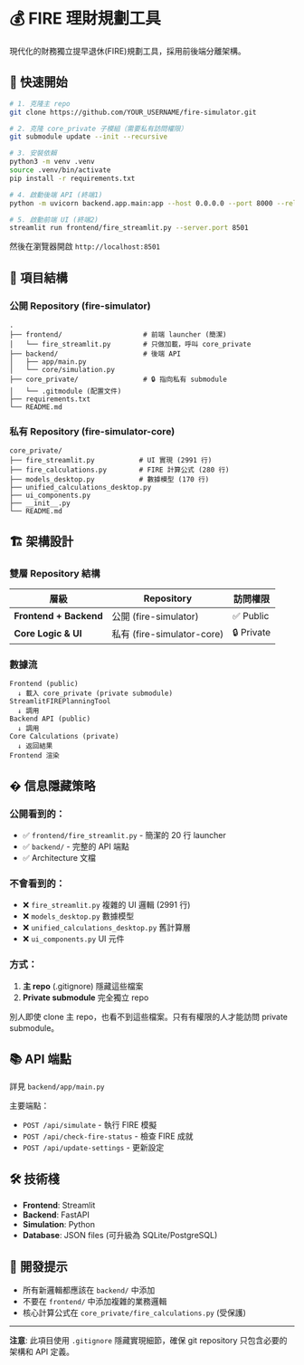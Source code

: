 # 💰 FIRE 理財規劃工具

現代化的財務獨立提早退休(FIRE)規劃工具，採用前後端分離架構。

## 🚀 快速開始

```bash
# 1. 克隆主 repo
git clone https://github.com/YOUR_USERNAME/fire-simulator.git

# 2. 克隆 core_private 子模組（需要私有訪問權限）
git submodule update --init --recursive

# 3. 安裝依賴
python3 -m venv .venv
source .venv/bin/activate
pip install -r requirements.txt

# 4. 啟動後端 API (終端1)
python -m uvicorn backend.app.main:app --host 0.0.0.0 --port 8000 --reload

# 5. 啟動前端 UI (終端2)
streamlit run frontend/fire_streamlit.py --server.port 8501
```

然後在瀏覽器開啟 `http://localhost:8501`

## 📁 項目結構

### 公開 Repository (fire-simulator)

```
.
├── frontend/                    # 前端 launcher (簡潔)
│   └── fire_streamlit.py        # 只做加載，呼叫 core_private
├── backend/                     # 後端 API
│   ├── app/main.py
│   └── core/simulation.py
├── core_private/                # 🔒 指向私有 submodule
│   └── .gitmodule (配置文件)
├── requirements.txt
└── README.md
```

### 私有 Repository (fire-simulator-core) 

```
core_private/
├── fire_streamlit.py           # UI 實現 (2991 行)
├── fire_calculations.py        # FIRE 計算公式 (280 行)
├── models_desktop.py           # 數據模型 (170 行)
├── unified_calculations_desktop.py
├── ui_components.py
├── __init__.py
└── README.md
```

## 🏗️ 架構設計

### 雙層 Repository 結構

| 層級 | Repository | 訪問權限 |
|------|-----------|---------|
| **Frontend + Backend** | 公開 (fire-simulator) | ✅ Public |
| **Core Logic & UI** | 私有 (fire-simulator-core) | 🔒 Private |

### 數據流

```
Frontend (public)
  ↓ 載入 core_private (private submodule)
StreamlitFIREPlanningTool
  ↓ 調用
Backend API (public)
  ↓ 調用
Core Calculations (private)
  ↓ 返回結果
Frontend 渲染
```

## � 信息隱藏策略

### 公開看到的：
- ✅ `frontend/fire_streamlit.py` - 簡潔的 20 行 launcher
- ✅ `backend/` - 完整的 API 端點
- ✅ Architecture 文檔

### 不會看到的：
- ❌ `fire_streamlit.py` 複雜的 UI 邏輯 (2991 行)
- ❌ `models_desktop.py` 數據模型
- ❌ `unified_calculations_desktop.py` 舊計算層
- ❌ `ui_components.py` UI 元件

### 方式：
1. **主 repo** (.gitignore) 隱藏這些檔案
2. **Private submodule** 完全獨立 repo

別人即使 clone 主 repo，也看不到這些檔案。只有有權限的人才能訪問 private submodule。

## 📚 API 端點

詳見 `backend/app/main.py`

主要端點：
- `POST /api/simulate` - 執行 FIRE 模擬
- `POST /api/check-fire-status` - 檢查 FIRE 成就
- `POST /api/update-settings` - 更新設定

## 🛠️ 技術棧

- **Frontend**: Streamlit
- **Backend**: FastAPI
- **Simulation**: Python
- **Database**: JSON files (可升級為 SQLite/PostgreSQL)

## 📝 開發提示

- 所有新邏輯都應該在 `backend/` 中添加
- 不要在 `frontend/` 中添加複雜的業務邏輯
- 核心計算公式在 `core_private/fire_calculations.py` (受保護)

---

**注意**: 此項目使用 `.gitignore` 隱藏實現細節，確保 git repository 只包含必要的架構和 API 定義。

